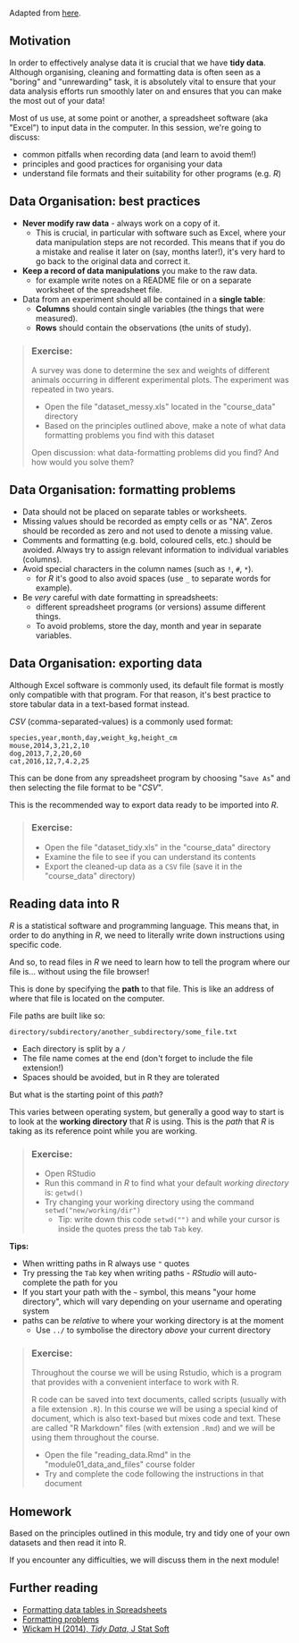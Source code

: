 Adapted from [here](http://www.datacarpentry.org/spreadsheet-ecology-lesson/).

## Motivation

In order to effectively analyse data it is crucial that we have **tidy data**. 
Although organising, cleaning and formatting data is often seen as a "boring" and 
"unrewarding" task, it is absolutely vital to ensure that your data analysis 
efforts run smoothly later on and ensures that you can make the most out of your data!

Most of us use, at some point or another, a spreadsheet software (aka "Excel") 
to input data in the computer. In this session, we're going to discuss:

- common pitfalls when recording data (and learn to avoid them!)
- principles and good practices for organising your data
- understand file formats and their suitability for other programs (e.g. _R_)


## Data Organisation: best practices

- **Never modify raw data** - always work on a copy of it. 
    - This is crucial, in particular with software such as Excel, where your data 
    manipulation steps are not recorded. This means that if you do a mistake and 
    realise it later on (say, months later!), it's very hard to go back to the 
    original data and correct it.
- **Keep a record of data manipulations** you make to the raw data.
    - for example write notes on a README file or on a separate worksheet of 
    the spreadsheet file.
- Data from an experiment should all be contained in a **single table**:
    - **Columns** should contain single variables (the things that were measured).
    - **Rows** should contain the observations (the units of study).


>### Exercise:
>
> A survey was done to determine the sex and weights of different animals 
occurring in different experimental plots. The experiment was repeated in two years.
>
> - Open the file "dataset_messy.xls" located in the "course_data" directory
> - Based on the principles outlined above, make a note of what data formatting 
problems you find with this dataset
>
> Open discussion: what data-formatting problems did you find? And how would you 
solve them?


## Data Organisation: formatting problems

- Data should not be placed on separate tables or worksheets.
- Missing values should be recorded as empty cells or as "NA". Zeros should 
be recorded as zero and not used to denote a missing value. 
- Comments and formatting (e.g. bold, coloured cells, etc.) should be avoided. 
Always try to assign relevant information to individual variables (columns).
- Avoid special characters  in the column names (such as `!`, `#`, `*`).
    - for _R_ it's good to also avoid spaces (use `_` to separate words for example).
- Be *very* careful with date formatting in spreadsheets:
    - different spreadsheet programs (or versions) assume different things.
    - To avoid problems, store the day, month and year in separate variables. 


## Data Organisation: exporting data

Although Excel software is commonly used, its default file format is mostly only 
compatible with that program. For that reason, it's best practice to store 
tabular data in a text-based format instead. 

_CSV_ (comma-separated-values) is a commonly used format:

```
species,year,month,day,weight_kg,height_cm
mouse,2014,3,21,2,10
dog,2013,7,2,20,60
cat,2016,12,7,4.2,25
```

This can be done from any spreadsheet program by choosing "`Save As`" and then 
selecting the file format to be "_CSV_".

This is the recommended way to export data ready to be imported into _R_.

>### Exercise:
>
>- Open the file "dataset_tidy.xls" in the "course_data" directory
>- Examine the file to see if you can understand its contents
>- Export the cleaned-up data as a `CSV` file (save it in the "course_data" 
directory)


## Reading data into R

_R_ is a statistical software and programming language. 
This means that, in order to do anything in _R_, we need to literally write down 
instructions using specific code. 

And so, to read files in _R_ we need to learn how to tell the program where 
our file is... without using the file browser!

This is done by specifying the **path** to that file. This is like an address of 
where that file is located on the computer.

File paths are built like so:

`directory/subdirectory/another_subdirectory/some_file.txt`

* Each directory is split by a `/` 
* The file name comes at the end (don't forget to include the file extension!)
* Spaces should be avoided, but in R they are tolerated

But what is the starting point of this *path*? 

This varies between operating system, but generally a good way to start is to look 
at the **working directory** that _R_ is using. This is the *path* that _R_ is
taking as its reference point while you are working. 


>### Exercise:
>
> - Open RStudio
> - Run this command in _R_ to find what your default _working directory_ is: `getwd()`
> - Try changing your working directory using the command `setwd("new/working/dir")`
>   - Tip: write down this code `setwd("")` and while your cursor is inside the 
quotes press the tab `Tab` key.



**Tips:** 

- When writting paths in R always use `"` quotes
- Try pressing the `Tab` key when writing paths - _RStudio_ will auto-complete 
the path for you
- If you start your path with the `~` symbol, this means "your home directory", 
which will vary depending on your username and operating system
- paths can be _relative_ to where your working directory is at the moment
    - Use `../` to symbolise the directory _above_ your current directory


>### Exercise:
> 
> Throughout the course we will be using Rstudio, which is a program that provides 
with a convenient interface to work with R. 
>
> R code can be saved into text documents, called scripts (usually with a file 
extension `.R`). In this course we will be using a special kind of document, 
which is also text-based but mixes code and text. These are called "R Markdown" 
files (with extension `.Rmd`) and we will be using them throughout the course.
>
>- Open the file "reading_data.Rmd" in the "module01_data_and_files" course folder
>- Try and complete the code following the instructions in that document


## Homework

Based on the principles outlined in this module, try and tidy one of your own
datasets and then read it into R.

If you encounter any difficulties, we will discuss them in the next module!


## Further reading

- [Formatting data tables in Spreadsheets](http://www.datacarpentry.org/spreadsheet-ecology-lesson/01-format-data/) 
- [Formatting problems](http://www.datacarpentry.org/spreadsheet-ecology-lesson/02-common-mistakes/)
- [Wickam H (2014), _Tidy Data_, J Stat Soft](https://www.jstatsoft.org/article/view/v059i10/v59i10.pdf)
